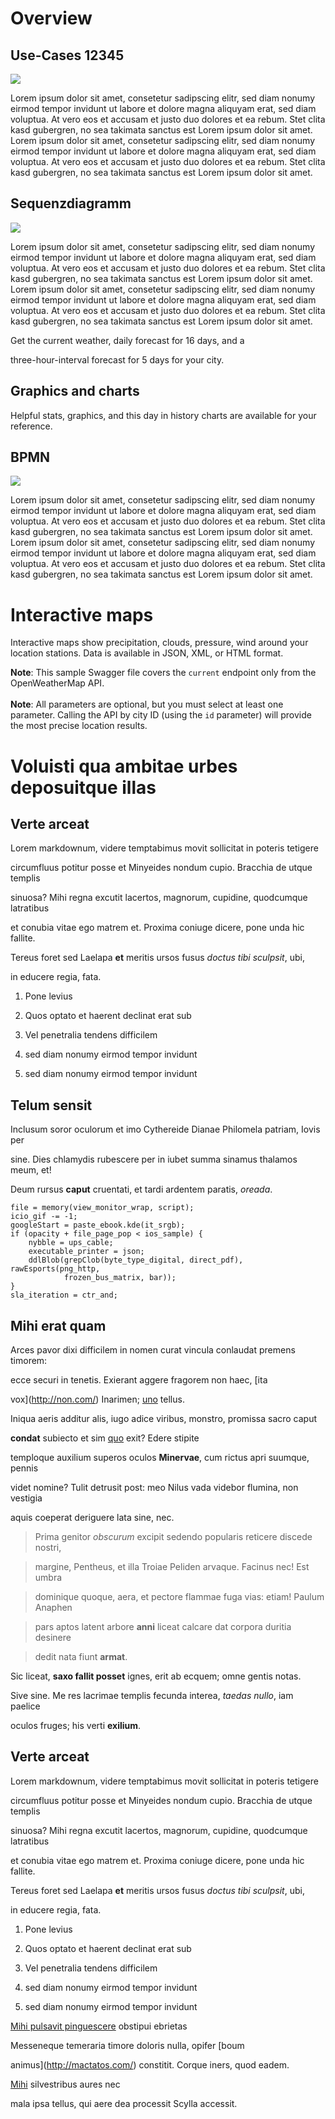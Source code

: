 # Overview 
## Use-Cases 12345

<img
src="FRIDA_PensionInformation_OA3_german/resources/User.png">    

Lorem ipsum dolor sit amet, consetetur sadipscing elitr, sed diam nonumy eirmod tempor invidunt ut labore et dolore magna aliquyam erat, sed diam voluptua. At vero eos et accusam et justo duo dolores et ea rebum. Stet clita kasd gubergren, no sea takimata sanctus est Lorem ipsum dolor sit amet. Lorem ipsum dolor sit amet, consetetur sadipscing elitr, sed diam nonumy eirmod tempor invidunt ut labore et dolore magna aliquyam erat, sed diam voluptua. At vero eos et accusam et justo duo dolores et ea rebum. Stet clita kasd gubergren, no sea takimata sanctus est Lorem ipsum dolor sit amet.

## Sequenzdiagramm

<img
src="FRIDA_PensionInformation_OA3_german/resources/Diagramm.png">  

Lorem ipsum dolor sit amet, consetetur sadipscing elitr, sed diam nonumy eirmod tempor invidunt ut labore et dolore magna aliquyam erat, sed diam voluptua. At vero eos et accusam et justo duo dolores et ea rebum. Stet clita kasd gubergren, no sea takimata sanctus est Lorem ipsum dolor sit amet. Lorem ipsum dolor sit amet, consetetur sadipscing elitr, sed diam nonumy eirmod tempor invidunt ut labore et dolore magna aliquyam erat, sed diam voluptua. At vero eos et accusam et justo duo dolores et ea rebum. Stet clita kasd gubergren, no sea takimata sanctus est Lorem ipsum dolor sit amet.

Get the current weather, daily forecast for 16 days, and a

three-hour-interval forecast for 5 days for your city.

## Graphics and charts


Helpful stats, graphics, and this day in history charts are available for
your reference. 

## BPMN
<img src="FRIDA_PensionInformation_OA3_german/resources/BPMN.png">  

Lorem ipsum dolor sit amet, consetetur sadipscing elitr, sed diam nonumy eirmod tempor invidunt ut labore et dolore magna aliquyam erat, sed diam voluptua. At vero eos et accusam et justo duo dolores et ea rebum. Stet clita kasd gubergren, no sea takimata sanctus est Lorem ipsum dolor sit amet. Lorem ipsum dolor sit amet, consetetur sadipscing elitr, sed diam nonumy eirmod tempor invidunt ut labore et dolore magna aliquyam erat, sed diam voluptua. At vero eos et accusam et justo duo dolores et ea rebum. Stet clita kasd gubergren, no sea takimata sanctus est Lorem ipsum dolor sit amet.

# Interactive maps


Interactive maps show precipitation, clouds, pressure, wind around your
location stations. Data is available in JSON, XML, or HTML format.


**Note**: This sample Swagger file covers the `current` endpoint only from
the OpenWeatherMap API. <br/><br/> **Note**: All parameters are optional,
but you must select at least one parameter. Calling the API by city ID
(using the `id` parameter) will provide the most precise location results.


# Voluisti qua ambitae urbes deposuitque illas


## Verte arceat


Lorem markdownum, videre temptabimus movit sollicitat in poteris tetigere

circumfluus potitur posse et Minyeides nondum cupio. Bracchia de utque
templis

sinuosa? Mihi regna excutit lacertos, magnorum, cupidine, quodcumque
latratibus

et conubia vitae ego matrem et. Proxima coniuge dicere, pone unda hic
fallite.

Tereus foret sed Laelapa **et** meritis ursos fusus *doctus tibi sculpsit*,
ubi,

in educere regia, fata.


1. Pone levius
   
2. Quos optato et haerent declinat erat sub
3. Vel penetralia tendens difficilem 
4.  sed diam nonumy eirmod tempor invidunt 
5.   sed diam nonumy eirmod tempor invidunt 


## Telum sensit


Inclusum soror oculorum et imo Cythereide Dianae Philomela patriam, Iovis
per

sine. Dies chlamydis rubescere per in iubet summa sinamus thalamos meum, et!

Deum rursus **caput** cruentati, et tardi ardentem paratis, *oreada*.

    file = memory(view_monitor_wrap, script);
    icio_gif -= -1;
    googleStart = paste_ebook.kde(it_srgb);
    if (opacity + file_page_pop < ios_sample) {
        nybble = ups_cable;
        executable_printer = json;
        ddlBlob(grepClob(byte_type_digital, direct_pdf), rawEsports(png_http,
                frozen_bus_matrix, bar));
    }
    sla_iteration = ctr_and;

## Mihi erat quam


Arces pavor dixi difficilem in nomen curat vincula conlaudat premens
timorem:

ecce securi in tenetis. Exierant aggere fragorem non haec, [ita

vox](http://non.com/) Inarimen; [uno](http://www.dira-potes.io/ceu.html)
tellus.

Iniqua aeris additur alis, iugo adice viribus, monstro, promissa sacro caput

**condat** subiecto et sim [quo](http://www.crura-cum.org/) exit? Edere
stipite

temploque auxilium superos oculos **Minervae**, cum rictus apri suumque,
pennis

videt nomine? Tulit detrusit post: meo Nilus vada videbor flumina, non
vestigia

aquis coeperat deriguere lata sine, nec.


> Prima genitor *obscurum* excipit sedendo popularis reticere discede
nostri,

> margine, Pentheus, et illa Troiae Peliden arvaque. Facinus nec! Est umbra

> dominique quoque, aera, et pectore flammae fuga vias: etiam! Paulum
Anaphen

> pars aptos latent arbore **anni** liceat calcare dat corpora duritia
desinere

> dedit nata fiunt **armat**.


Sic liceat, **saxo fallit posset** ignes, erit ab ecquem; omne gentis notas.

Sive sine. Me res lacrimae templis fecunda interea, *taedas nullo*, iam
paelice

oculos fruges; his verti **exilium**.

## Verte arceat


Lorem markdownum, videre temptabimus movit sollicitat in poteris tetigere

circumfluus potitur posse et Minyeides nondum cupio. Bracchia de utque
templis

sinuosa? Mihi regna excutit lacertos, magnorum, cupidine, quodcumque
latratibus

et conubia vitae ego matrem et. Proxima coniuge dicere, pone unda hic
fallite.

Tereus foret sed Laelapa **et** meritis ursos fusus *doctus tibi sculpsit*,
ubi,

in educere regia, fata.


1. Pone levius
   
2. Quos optato et haerent declinat erat sub
3. Vel penetralia tendens difficilem 
4.  sed diam nonumy eirmod tempor invidunt 
5.   sed diam nonumy eirmod tempor invidunt 



[Mihi pulsavit pinguescere](http://tenus-natas.io/venus.php) obstipui
ebrietas

Messeneque temeraria timore doloris nulla, opifer [boum

animus](http://mactatos.com/) constitit. Corque iners, quod eadem.

[Mihi](http://www.distantia.org/animussimilisque.html) silvestribus aures
nec

mala ipsa tellus, qui aere dea processit Scylla accessit.